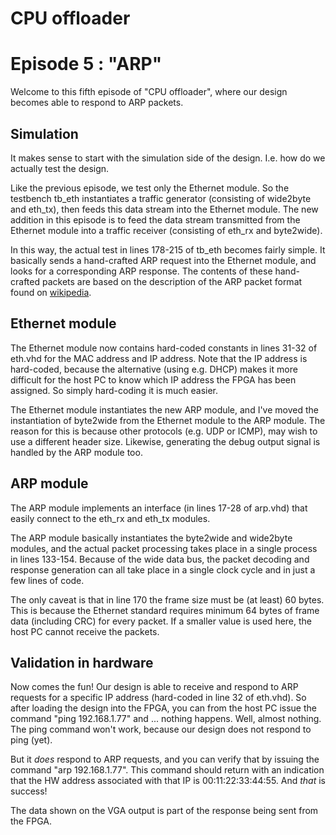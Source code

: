 # CPU offloader
# Episode 5 : "ARP"

Welcome to this fifth episode of "CPU offloader", where our design becomes able
to respond to ARP packets.

## Simulation

It makes sense to start with the simulation side of the design. I.e. how do we
actually test the design.

Like the previous episode, we test only the Ethernet module. So the testbench
tb\_eth instantiates a traffic generator (consisting of wide2byte and eth\_tx),
then feeds this data stream into the Ethernet module. The new addition in this
episode is to feed the data stream transmitted from the Ethernet module into a
traffic receiver (consisting of eth\_rx and byte2wide).

In this way, the actual test in lines 178-215 of tb\_eth becomes fairly simple.
It basically sends a hand-crafted ARP request into the Ethernet module, and
looks for a corresponding ARP response.  The contents of these hand-crafted
packets are based on the description of the ARP packet format found on
[wikipedia](https://en.wikipedia.org/wiki/Address_Resolution_Protocol).

## Ethernet module

The Ethernet module now contains hard-coded constants in lines 31-32 of eth.vhd
for the MAC address and IP address. Note that the IP address is hard-coded,
because the alternative (using e.g. DHCP) makes it more difficult for the
host PC to know which IP address the FPGA has been assigned. So simply
hard-coding it is much easier.

The Ethernet module instantiates the new ARP module, and I've moved the
instantiation of byte2wide from the Ethernet module to the ARP module. The
reason for this is because other protocols (e.g. UDP or ICMP), may wish to use
a different header size.  Likewise, generating the debug output signal is
handled by the ARP module too.

## ARP module

The ARP module implements an interface (in lines 17-28 of arp.vhd) that easily
connect to the eth\_rx and eth\_tx modules.

The ARP module basically instantiates the byte2wide and wide2byte modules, and
the actual packet processing takes place in a single process in lines 133-154.
Because of the wide data bus, the packet decoding and response generation can
all take place in a single clock cycle and in just a few lines of code.

The only caveat is that in line 170 the frame size must be (at least) 60 bytes.
This is because the Ethernet standard requires minimum 64 bytes of frame data
(including CRC) for every packet. If a smaller value is used here, the host PC
cannot receive the packets.

## Validation in hardware

Now comes the fun! Our design is able to receive and respond to ARP requests
for a specific IP address (hard-coded in line 32 of eth.vhd). So after loading
the design into the FPGA, you can from the host PC issue the command "ping
192.168.1.77" and ...  nothing happens. Well, almost nothing. The ping command
won't work, because our design does not respond to ping (yet).

But it *does* respond to ARP requests, and you can verify that by issuing the
command "arp 192.168.1.77". This command should return with an indication that
the HW address associated with that IP is 00:11:22:33:44:55. And *that* is
success!

The data shown on the VGA output is part of the response being sent from the
FPGA.

